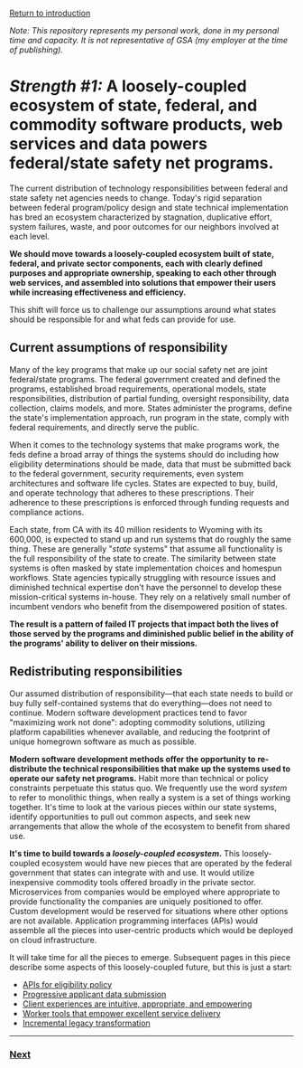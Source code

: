 [Return to introduction](index.md)

_Note: This repository represents my personal work, done in my personal time and capacity. It is not representative of GSA (my employer at the time of publishing)._

# _Strength #1:_ A loosely-coupled ecosystem of state, federal, and commodity software products, web services and data powers federal/state safety net programs.

The current distribution of technology responsibilities between federal and state safety net agencies needs to change. Today's rigid separation between federal program/policy design and state technical implementation has bred an ecosystem characterized by stagnation, duplicative effort, system failures, waste, and poor outcomes for our neighbors involved at each level.

**We should move towards a loosely-coupled ecosystem built of state, federal, and private sector components, each with clearly defined purposes and appropriate ownership, speaking to each other through web services, and assembled into solutions that empower their users while increasing effectiveness and efficiency.**

This shift will force us to challenge our assumptions around what states should be responsible for and what feds can provide for use.

## Current assumptions of responsibility

Many of the key programs that make up our social safety net are joint federal/state programs. The federal government created and defined the programs, established broad requirements, operational models, state responsibilities, distribution of partial funding, oversight responsibility, data collection, claims models, and more. States administer the programs, define the state's implementation approach, run program in the state, comply with federal requirements, and directly serve the public.

When it comes to the technology systems that make programs work, the feds define a broad array of things the systems should do including how eligibility determinations should be made, data that must be submitted back to the federal government, security requirements, even system architectures and software life cycles. States are expected to buy, build, and operate technology that adheres to these prescriptions. Their adherence to these prescriptions is enforced through funding requests and compliance actions.

Each state, from CA with its 40 million residents to Wyoming with its 600,000, is expected to stand up and run systems that do roughly the same thing. These are generally "_state_ systems" that assume all functionality is the full responsibility of the state to create. The similarity between state systems is often masked by state implementation choices and homespun workflows. State agencies typically struggling with resource issues and diminished technical expertise don't have the personnel to develop these mission-critical systems in-house. They rely on a relatively small number of incumbent vendors who benefit from the disempowered position of states.

**The result is a pattern of failed IT projects that impact both the lives of those served by the programs and diminished public belief in the ability of the programs' ability to deliver on their missions.**

## Redistributing responsibilities
Our assumed distribution of responsibility—that each state needs to build or buy fully self-contained systems that do everything—does not need to continue. Modern software development practices tend to favor "maximizing work not done": adopting commodity solutions, utilizing platform capabilities whenever available, and reducing the footprint of unique homegrown software as much as possible.

**Modern software development methods offer the opportunity to re-distribute the technical responsibilities that make up the systems used to operate our safety net programs.** Habit more than technical or policy constraints perpetuate this status quo. We frequently use the word _system_ to refer to monolithic things, when really a system is a set of things working together. It's time to look at the various pieces within our state systems, identify opportunities to pull out common aspects, and seek new arrangements that allow the whole of the ecosystem to benefit from shared use.

**It's time to build towards a _loosely-coupled ecosystem_.** This loosely-coupled ecosystem would have new pieces that are operated by the federal government that states can integrate with and use. It would utilize inexpensive commodity tools offered broadly in the private sector. Microservices from companies would be employed where appropriate to provide functionality the companies are uniquely positioned to offer. Custom development would be reserved for situations where other options are not available. Application programming interfaces (APIs) would assemble all the pieces into user-centric products which would be deployed on cloud infrastructure.

It will take time for all the pieces to emerge. Subsequent pages in this piece describe some aspects of this loosely-coupled future, but this is just a start:

- [APIs for eligibility policy](eligibility-policy.md)
- [Progressive applicant data submission](data.md)
- [Client experiences are intuitive, appropriate, and empowering](client-experiences.md)
- [Worker tools that empower excellent service delivery](state-staff.md)
- [Incremental legacy transformation](incremental.md)


---

### [Next](eligibility-policy.md)
